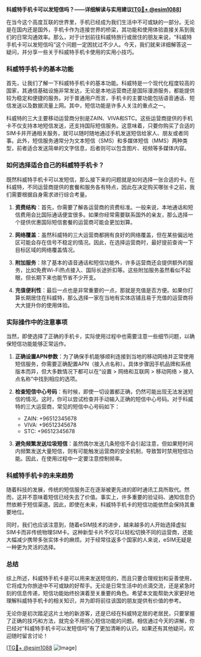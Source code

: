 **科威特手机卡可以发短信吗？——详细解读与实用建议[[TG💪+ @esim1088](https://t.me/s/esim1088)]**

在当今这个高度互联的世界里，手机已经成为我们生活中不可或缺的一部分。无论是在国内还是国外，手机卡作为连接世界的桥梁，其功能和使用体验直接关系到我们的日常沟通效率。那么，对于计划前往科威特旅行或居住的朋友来说，“科威特手机卡可以发短信吗”这个问题一定困扰过不少人。今天，我们就来详细解答这一疑问，并分享一些关于科威特手机卡使用的实用小技巧。

### 科威特手机卡的基本功能

首先，让我们了解一下科威特手机卡的基本功能。科威特是一个现代化程度较高的国家，其通信基础设施非常发达，无论是本地运营商还是国际漫游服务，都能提供较为稳定和便捷的服务。对于普通用户而言，手机卡的主要功能包括语音通话、短信发送以及数据流量上网。其中，短信功能是许多人关注的重点之一。

科威特的三大主要移动运营商分别是ZAIN、VIVA和STC。这些运营商提供的手机卡不仅支持本地短信发送，还支持国际短信服务。这意味着，只要你购买了合适的SIM卡并开通相关服务，就可以随时随地通过手机发送短信给家人、朋友或者同事。此外，短信服务通常分为文本短信（SMS）和多媒体短信（MMS）两种类型，前者适合发送简单的文字信息，后者则可以包含图片、视频等多媒体内容。

### 如何选择适合自己的科威特手机卡？

既然科威特手机卡可以发短信，那么接下来的问题就是如何选择一张合适的卡。在科威特，不同运营商提供的套餐和服务各有特点，因此在决定购买哪张卡之前，我们需要根据自身需求进行综合考量。

1. **资费结构**：首先，你需要了解各运营商的资费标准。一般来说，本地通话和短信费用会比国际通话便宜很多。如果你经常需要联系国外的亲友，那么选择一个提供优惠国际短信套餐的运营商可能会更加划算。
   
2. **网络覆盖**：虽然科威特的三大运营商都拥有良好的网络覆盖，但在某些偏远地区可能会存在信号不稳定的情况。因此，在选择运营商时，最好提前查询一下目标区域的网络覆盖情况。

3. **附加服务**：除了基本的语音通话和短信功能外，许多运营商还会提供额外的服务，比如免费Wi-Fi热点接入、国际长途折扣等。这些附加服务虽然看似不起眼，但长期下来也能节省不少开支。

4. **充值便利性**：最后一点也是非常重要的一点，那就是充值是否方便。如果你打算长期居住在科威特，那么选择一家在当地有实体店铺且易于充值的运营商将大大提升你的使用体验。

### 实际操作中的注意事项

当然，即使选择了正确的手机卡，实际使用过程中也需要注意一些细节问题，以确保短信功能能够正常运作。

1. **正确设置APN参数**：为了确保手机能够顺利连接到当地的移动网络并正常使用短信服务，你需要正确配置APN（接入点名称）。具体步骤因手机品牌和系统版本而异，但大多数情况下都可以在“设置 > 网络和互联网 > 移动网络 > 接入点名称”中找到相应的选项。

2. **检查短信中心号码**：有时候，即使一切设置都正确，仍然可能出现无法发送短信的情况。这时，你可以尝试检查并手动输入正确的短信中心号码。对于科威特的三大运营商，常见的短信中心号码如下：
   - ZAIN: +96512345678
   - VIVA: +96512345678
   - STC: +96512345678

3. **避免频繁发送垃圾短信**：虽然偶尔发送几条短信不会引起注意，但如果短时间内频繁发送大量短信，则有可能触发运营商的安全机制，导致暂时禁用短信功能。因此，在使用过程中一定要注意控制频率。

### 科威特手机卡的未来趋势

随着科技的发展，传统的短信服务正在逐渐被更先进的即时通讯工具所取代。然而，这并不意味着短信已经失去了价值。事实上，许多重要的验证码、通知信息仍然依赖于短信渠道。因此，即使在未来，科威特手机卡的短信功能依然会保持其重要地位。

同时，我们也应该注意到，随着eSIM技术的进步，越来越多的人开始选择虚拟SIM卡而非传统物理SIM卡。这种新型卡片不仅可以轻松切换不同的运营商，还能大幅减少携带多张实体卡的麻烦。对于经常往返多个国家的人来说，eSIM无疑是一种更为灵活的选择。

### 总结

综上所述，科威特手机卡是可以用来发送短信的，而且只要合理规划和妥善使用，它将成为你旅途中不可或缺的好帮手。无论是日常生活中的点滴交流，还是紧急时刻的信息传递，短信功能始终扮演着至关重要的角色。希望本文能帮助大家更好地理解科威特手机卡的相关知识，并为即将前往该国的朋友提供有价值的参考。

无论你是初次踏足这片土地的新游客，还是已经在科威特定居的老居民，只要掌握了正确的技巧和方法，就完全不用担心短信功能的问题。相信通过今天的讲解，你已经对“科威特手机卡可以发短信吗”有了更加清晰的认识。如果还有其他疑问，欢迎随时留言讨论！

[[TG💪+ @esim1088](https://t.me/s/esim1088) ![Image](https://i.postimg.cc/4NQfJmqS/Snipaste-2025-05-13-00-14-12.png)]